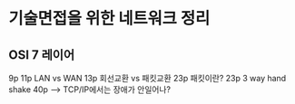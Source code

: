 # 기술면접을 위한 네트워크 정리


## OSI 7 레이어
9p
11p
LAN vs WAN 13p
회선교환 vs 패킷교환 23p
패킷이란? 23p
3 way hand shake 40p
--> TCP/IP에서는 장애가 안일어나? 
